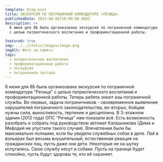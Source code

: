```yaml
---
template: blog-post
title: ЭКСКУРСИЯ ПО ПОГРАНИЧНОЙ КОМЕНДАТУРЕ «РЕЧИЦА»
publishedDate: 2022-06-06T10:00:00.000Z
description: >+
  6 июня для 8Б была организована экскурсия по пограничной комендатуре "Речица"
  с целью патриотического воспитания и профориентационной работы.

featured: true
img: ../../static/images/image.png
imgAlt: Фото на память
tags:
  - патриотическое воспитание
  - профориентационная работа
  - экскурсия
  - пограничная застава
---
```



6 июня для 8Б была организована экскурсия по пограничной комендатуре "Речица" с целью патриотического воспитания и профориентационной работы. Теперь ребята знают азы пограничной службы. Во-первых, задача пограничников - своевременное выявление нарушителей пограничного законодательства, во-вторых, бойцам нужны сила, выносливость, терпение и дисциплина. В 3-этажном здании (2012 года) ОПС "Речица" нам показали всё. Есть возможность разобрать и собрать под руководством автомат Калашникова (Дима и Мефодий не упустили такого случая). Впечатления были бы максимально полными, если бы увидели служебных собак в деле. Лай в вольерах был весьма внушительный, естественная реакция на гражданских лиц, пусть даже они дети. Некоторые не на шутку испугались. Свою службу несут и собаки. Пусть на границе будет спокойно, пусть будут здоровы те, кто её охраняет.